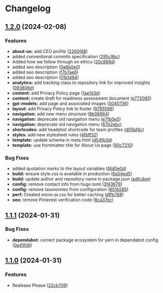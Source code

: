 # Changelog

## [1.2.0](https://github.com/takara-ai/Website/compare/v1.1.1...v1.2.0) (2024-02-08)


### Features

* **about-us:** add CEO profile ([2260f48](https://github.com/takara-ai/Website/commit/2260f48b6176be10820a2d53da1034fed857fe4e))
* added conventional commits specification ([295c9bc](https://github.com/takara-ai/Website/commit/295c9bcaa6b5d9de412b5eeb2d843136ae66b08d))
* Added how we follow through on ethics ([20c868d](https://github.com/takara-ai/Website/commit/20c868d9f13f34fcf90cb099a9c32f83c0073a64))
* added seo description ([0a6b0e0](https://github.com/takara-ai/Website/commit/0a6b0e05b10e4c64fbeecc5e0cbaa0d721809cca))
* added seo description ([f7b7ae6](https://github.com/takara-ai/Website/commit/f7b7ae6cedea7d5738247cc70c05c858ffc7ef6f))
* added seo description ([01b1494](https://github.com/takara-ai/Website/commit/01b14947a37769c4a29b5d66db61ce8d63cdd75e))
* **analytics:** add tracking class to repository link for improved insights ([093806d](https://github.com/takara-ai/Website/commit/093806d9c6fd245b667fe52625758fb88d01a20f))
* **content:** add Privacy Policy page ([1ae1d3d](https://github.com/takara-ai/Website/commit/1ae1d3dd787160c5baa93c8693e93853bd0a41fb))
* **content:** create draft for readiness assessment document ([e772085](https://github.com/takara-ai/Website/commit/e7720855fc7555d2f049627aced550dd1b52fdc8))
* **gpt-models:** add page and associated images ([5040736](https://github.com/takara-ai/Website/commit/50407361054aa17d8316998b3b3bb06f1d91d447))
* **layout:** add Privacy Policy link to footer ([9785596](https://github.com/takara-ai/Website/commit/978559640a765c45290443bdf0f146161adb6355))
* **navigation:** add new menu structure ([8b08964](https://github.com/takara-ai/Website/commit/8b0896458b9b9e688bd1b5bbf4b2704c578ec490))
* **navigation:** deprecate old navigation menu ([e7fb0e5](https://github.com/takara-ai/Website/commit/e7fb0e5c39ee08f14ba287d82f9dedfe0de9b1eb))
* **navigation:** deprecate old navigation menu ([67b2ebc](https://github.com/takara-ai/Website/commit/67b2ebca0798842ba431ed25bdd077b5d7df18db))
* **shortcodes:** add headshot shortcode for team profiles ([d05bf4c](https://github.com/takara-ai/Website/commit/d05bf4ceee5436721300396cb669d2a7503ec1f8))
* **styles:** add new stylesheet rules ([4fbff32](https://github.com/takara-ai/Website/commit/4fbff32076048d60eb789b3581c2e6e73018f548))
* **template:** update schema in meta.html ([d54fb3d](https://github.com/takara-ai/Website/commit/d54fb3ddebd7ed87c3ed8d049077ec2fb252b9b9))
* **template:** use frontmatter title for About Us page ([90c7210](https://github.com/takara-ai/Website/commit/90c7210305027ea30f76e611de4b5200b3893a1b))


### Bug Fixes

* added quotation marks to the layout variables ([f4d0e0d](https://github.com/takara-ai/Website/commit/f4d0e0d7c3a25d6e95924c005ec8e2bb33ea683c))
* **build:** ensure style.css is available in production ([6a54ed5](https://github.com/takara-ai/Website/commit/6a54ed5e4d594074a5bd73ad0809b7b17d1da4f5))
* **build:** update author and repository name in package.json ([adfc4ee](https://github.com/takara-ai/Website/commit/adfc4ee57238c5c8cfdc1922b1ab783a99ffd4d2))
* **config:** remove contact info from hugo.toml ([3f43679](https://github.com/takara-ai/Website/commit/3f436793ef3246cf5ec8df724513cfb5adda209f))
* **config:** remove taxonomies from configuration ([651b585](https://github.com/takara-ai/Website/commit/651b5859e9247230bb2ffbab6f8cf3401eff44cc))
* **perf:** Created micro-ai.css for better caching ([dffb788](https://github.com/takara-ai/Website/commit/dffb788d31589b2a5b49fdc1420c7b99bb9a5e9b))
* **seo:** remove Pinterest verification code ([6ca37ec](https://github.com/takara-ai/Website/commit/6ca37ec3c03e611e6f64e5d0ed35ca4447c454ae))

## [1.1.1](https://github.com/takara-ai/Website/compare/v1.1.0...v1.1.1) (2024-01-31)


### Bug Fixes

* **dependabot:** correct package ecosystem for yarn in dependabot config ([0e41f06](https://github.com/takara-ai/Website/commit/0e41f062a175818c03d617120df556741159cd9d))

## [1.1.0](https://github.com/takara-ai/Website/compare/v1.0.0...v1.1.0) (2024-01-31)


### Features

* Realease Please ([22cb709](https://github.com/takara-ai/Website/commit/22cb7092024c51bef3b85ab5d8a91ef1c3ba83cd))
